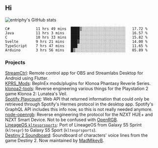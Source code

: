 ## Hi
![entriphy's GitHub stats](https://github-readme-stats.vercel.app/api?username=entriphy&show_icons=true&title_color=2196F3&bg_color=212121&text_color=FAFAFA&hide_border=true)
<!--START_SECTION:waka-->

```text
C#            11 hrs 49 mins  ████▒░░░░░░░░░░░░░░░░░░░░   17.72 %
Java          11 hrs 3 mins   ████░░░░░░░░░░░░░░░░░░░░░   16.57 %
C             10 hrs 33 mins  ████░░░░░░░░░░░░░░░░░░░░░   15.82 %
Svelte        9 hrs 21 mins   ███▓░░░░░░░░░░░░░░░░░░░░░   14.00 %
TypeScript    7 hrs 47 mins   ███░░░░░░░░░░░░░░░░░░░░░░   11.65 %
Arduino       3 hrs 56 mins   █▒░░░░░░░░░░░░░░░░░░░░░░░   05.89 %
```

<!--END_SECTION:waka-->
### Projects
[StreamCtrl](https://play.google.com/store/apps/details?id=dev.t4ils.obs_remote): Remote control app for OBS and Streamlabs Desktop for Android using Flutter.<br>
[KPRS_Mods](https://github.com/entriphy/KPRS_Mods): BepInEx mods/plugins for Klonoa Phantasy Reverie Series.<br>
[klonoa2-tools](https://github.com/entriphy/klonoa2-tools): Reverse engineering various things for the Playstation 2 game Klonoa 2: Lunatea's Veil.<br>
[Spotify Playcount](https://github.com/entriphy/sp-playcount-librespot): Web API that returned information that could only be retrieved through Spotify's Hermes protocol in the desktop app. Spotify's GraphQL API includes this info now, so this is not really needed anymore.<br>
[node-openrgb](https://github.com/entriphy/node-openrgb): Reverse engineering the protocol for the NZXT HUE+ and NZXT Smart Device. Not to be confused with [OpenRGB](https://gitlab.com/CalcProgrammer1/OpenRGB).<br>
[LineageOS `kltesprsports`](https://github.com/entriphy/android_device_samsung_kltesprsports): Port of LineageOS from Galaxy S5 Sprint (`kltespr`) to Galaxy S5 Sport (`kltesprsports`).<br>
[Destiny 2 Soundboard](https://github.com/entriphy/Destiny2-Soundboard): Soundboard of characters' voice lines from the game Destiny 2. Now maintained by [MadMikeyB](https://github.com/MadMikeyB/Destiny2-Soundboard).
